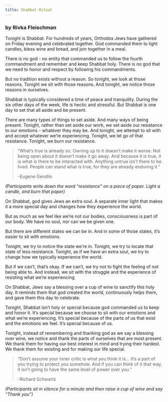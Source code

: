 ```yaml
---
title: Shabbat Ritual
---
```


### by Rivka Fleischman

Tonight is Shabbat. For hundreds of years, Orthodox Jews have gathered on Friday evening and celebrated together. God commanded them to light candles, bless wine and bread, and join together in a meal. 

There is no god - no entity that commanded us to follow the fourth commandment and remember and keep Shabbat holy. There is no god that we need to honor and respect by following his commandments. 

But no tradition exists without a reason. So tonight, we look at those reasons. Tonight we sit with those reasons. And tonight, we notice those reasons in ourselves. 

Shabbat is typically considered a time of peace and tranquility. During the six other days of the week, life is hectic and stressful. But Shabbat is one day to set that all aside and be present. 

There are many types of things to set aside. And many ways of being present. Tonight, rather than set aside our work, we set aside our resistance to our emotions - whatever they may be. And tonight, we attempt to sit with and accept whatever we’re experiencing. Tonight, we let go of that resistance. Tonight, we burn our resistance. 

> “What’s true is already so. Owning up to it doesn’t make it worse. Not being open about it doesn’t make it go away. And because it is true, it is what is there to be interacted with. Anything untrue isn’t there to be lived. People can stand what is true, for they are already enduring it.” 
>
> -Eugene Gendlin

*(Participants write down the word “resistance” on a piece of paper. Light a candle, and burn that paper)*

On Shabbat, god gives Jews an extra soul. A separate inner light that makes it a more special day and changes how they experience the world. 

But as much as we feel like we’re not our bodies, consciousness is part of our body. We have no soul, nor can we be given one. 

But there are different states we can be in. And in some of those states, it’s easier to sit with emotions. 

Tonight, we try to notice the state we’re in. Tonight, we try to locate that state of less resistance. Tonight, as if we have an extra soul, we try to change how we typically experience the world. 

But if we can’t, that’s okay. If we can’t, we try not to fight the feeling of not being able to. And instead, we sit with the struggle and the experience of resisting what we’re experiencing 

On Shabbat, Jews say a blessing over a cup of wine to sanctify this holy day. It reminds them that god created the world, continuously helps them, and gave them this day to celebrate. 

Tonight, Shabbat isn’t holy or special because god commanded us to keep and honor it. It’s special because we choose to sit with our emotions and what we’re experiencing. It’s special because of the parts of us that exist and the emotions we feel. It’s special because of us. 

Tonight, instead of remembering and thanking god as we say a blessing over wine, we notice and thank the parts of ourselves that are most present. We thank them for having our best interest in mind and trying their hardest. We thank them for existing and for making our life special. 

> “Don’t assume your inner critic is what you think it is… It’s a part of you trying to protect you somehow. And if you can think of it that way, it isn’t going to have the same level of power over you.”
>
> -Richard Schwartz

*(Participants sit in silence for a minute and then raise a cup of wine and say “Thank you”)*
